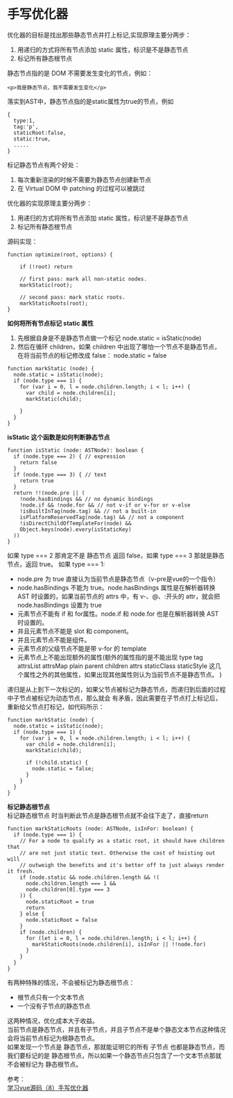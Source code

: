 # 手写优化器
优化器的目标是找出那些静态节点并打上标记,实现原理主要分两步：  
1. 用递归的方式将所有节点添加 static 属性，标识是不是静态节点
2. 标记所有静态根节点

静态节点指的是 DOM 不需要发生变化的节点，例如：
```
<p>我是静态节点，我不需要发生变化</p>
```
落实到AST中，静态节点指的是static属性为true的节点，例如
```
{
  type:1,
  tag:'p',
  staticRoot:false,
  static:true,
  .....
}

```
标记静态节点有两个好处：
1. 每次重新渲染的时候不需要为静态节点创建新节点
2. 在 Virtual DOM 中 patching 的过程可以被跳过

优化器的实现原理主要分两步：
1. 用递归的方式将所有节点添加 static 属性，标识是不是静态节点
2. 标记所有静态根节点

源码实现：
```
function optimize(root, options) {    

    if (!root) return
    
    // first pass: mark all non-static nodes.
    markStatic(root);    

    // second pass: mark static roots.
    markStaticRoots(root);
}

```
**如何将所有节点标记 static 属性**  
1. 先根据自身是不是静态节点做一个标记 node.static = isStatic(node)
2. 然后在循环 children，如果 children 中出现了哪怕一个节点不是静态节点，在将当前节点的标记修改成 false： node.static = false

```
function markStatic (node) {
  node.static = isStatic(node);
  if (node.type === 1) {
    for (var i = 0, l = node.children.length; i < l; i++) {
      var child = node.children[i];
      markStatic(child);
      
    }
  }
}
```
**isStatic 这个函数是如何判断静态节点**  
```
function isStatic (node: ASTNode): boolean {
  if (node.type === 2) { // expression
    return false
  }
  if (node.type === 3) { // text
    return true
  }
  return !!(node.pre || (
    !node.hasBindings && // no dynamic bindings
    !node.if && !node.for && // not v-if or v-for or v-else
    !isBuiltInTag(node.tag) && // not a built-in
    isPlatformReservedTag(node.tag) && // not a component
    !isDirectChildOfTemplateFor(node) &&
    Object.keys(node).every(isStaticKey)
  ))
}
```
如果 type === 2 那肯定不是 静态节点 返回 false，如果 type === 3 那就是静态节点，返回 true。
如果 type === 1:  
- node.pre 为 true 直接认为当前节点是静态节点（v-pre是vue的一个指令）  
- node.hasBindings 不能为 true。node.hasBindings 属性是在解析器转换 AST 时设置的，如果当前节点的 attrs 中，有 v-、@、:开头的 attr，就会把 node.hasBindings 设置为 true
- 元素节点不能有 if 和 for属性。node.if 和 node.for 也是在解析器转换 AST 时设置的。
- 并且元素节点不能是 slot 和 component。
- 并且元素节点不能是组件。
- 元素节点的父级节点不能是带 v-for 的 template
- 元素节点上不能出现额外的属性(额外的属性指的是不能出现 type tag attrsList attrsMap plain parent children attrs staticClass staticStyle 这几个属性之外的其他属性，如果出现其他属性则认为当前节点不是静态节点。
)

递归是从上到下一次标记的，如果父节点被标记为静态节点，而递归到后面的过程中子节点被标记为动态节点，那么就会 有矛盾，因此需要在子节点打上标记后，重新给父节点打标记，如代码所示：  
```
function markStatic (node) {
  node.static = isStatic(node);
  if (node.type === 1) {
    for (var i = 0, l = node.children.length; i < l; i++) {
      var child = node.children[i];
      markStatic(child);
      
      if (!child.static) {
        node.static = false;
      }
    }
  }
}
```
**标记静态根节点**  
标记静态根节点 时当判断此节点是静态根节点就不会往下走了，直接return
```
function markStaticRoots (node: ASTNode, isInFor: boolean) {
  if (node.type === 1) {
    // For a node to qualify as a static root, it should have children that
    // are not just static text. Otherwise the cost of hoisting out will
    // outweigh the benefits and it's better off to just always render it fresh.
    if (node.static && node.children.length && !(
      node.children.length === 1 &&
      node.children[0].type === 3
    )) {
      node.staticRoot = true
      return
    } else {
      node.staticRoot = false
    }
    if (node.children) {
      for (let i = 0, l = node.children.length; i < l; i++) {
        markStaticRoots(node.children[i], isInFor || !!node.for)
      }
    }
  }
}
```
有两种特殊的情况，不会被标记为静态根节点： 
- 根节点只有一个文本节点
- 一个没有子节点的静态节点

这两种情况，优化成本大于收益。  
当前节点是静态节点，并且有子节点，并且子节点不是单个静态文本节点这种情况会将当前节点标记为根静态节点。  
如果发现一个节点是 静态节点，那就能证明它的所有 子节点 也都是静态节点，而我们要标记的是 静态根节点，所以如果一个静态节点只包含了一个文本节点那就不会被标记为 静态根节点。

参考：  
[学习vue源码（8）手写优化器](https://juejin.cn/post/6844904181451456525)